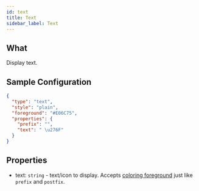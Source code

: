 ```yaml
---
id: text
title: Text
sidebar_label: Text
---
```


## What

Display text.

## Sample Configuration

```json
{
  "type": "text",
  "style": "plain",
  "foreground": "#E06C75",
  "properties": {
    "prefix": "",
    "text": " \u276F"
  }
}
```

## Properties

- text: `string` - text/icon to display. Accepts [coloring foreground][coloring] just like `prefix` and `postfix`.

[coloring]: /docs/configure#colors
